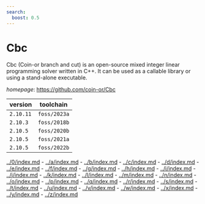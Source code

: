 ```yaml
---
search:
  boost: 0.5
---
```

# Cbc

Cbc (Coin-or branch and cut) is an open-source mixed integer linear programming solver written in C++. It can be used as a callable library or using a stand-alone executable.

*homepage*: <https://github.com/coin-or/Cbc>

version | toolchain
--------|----------
``2.10.11`` | ``foss/2023a``
``2.10.3`` | ``foss/2018b``
``2.10.5`` | ``foss/2020b``
``2.10.5`` | ``foss/2021a``
``2.10.5`` | ``foss/2022b``

[../0/index.md](0) - [../a/index.md](a) - [../b/index.md](b) - [../c/index.md](c) - [../d/index.md](d) - [../e/index.md](e) - [../f/index.md](f) - [../g/index.md](g) - [../h/index.md](h) - [../i/index.md](i) - [../j/index.md](j) - [../k/index.md](k) - [../l/index.md](l) - [../m/index.md](m) - [../n/index.md](n) - [../o/index.md](o) - [../p/index.md](p) - [../q/index.md](q) - [../r/index.md](r) - [../s/index.md](s) - [../t/index.md](t) - [../u/index.md](u) - [../v/index.md](v) - [../w/index.md](w) - [../x/index.md](x) - [../y/index.md](y) - [../z/index.md](z)

